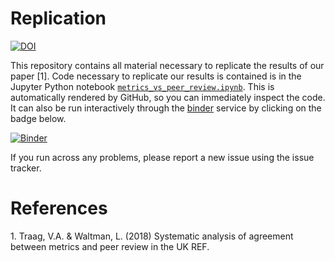 # Replication

[![DOI](https://zenodo.org/badge/144256394.svg)](https://zenodo.org/badge/latestdoi/144256394)

This repository contains all material necessary to replicate the results of our paper [1]. Code necessary to replicate our results is contained is in the Jupyter Python notebook [`metrics_vs_peer_review.ipynb`](metrics_vs_peer_review.ipynb). This is automatically rendered by GitHub, so you can immediately inspect the code. It can also be run interactively through the <a href="https://mybinder.readthedocs.io/en/latest/">binder</a> service by clicking on the badge below.

[![Binder](https://mybinder.org/badge.svg)](https://mybinder.org/v2/gh/vtraag/replication-uk-ref-2014/master?filepath=metrics_vs_peer_review.ipynb)

If you run across any problems, please report a new issue using the issue tracker.

# References

<a name="1">1.</a> Traag, V.A. & Waltman, L. (2018) Systematic analysis of agreement between metrics and peer review in the UK REF.